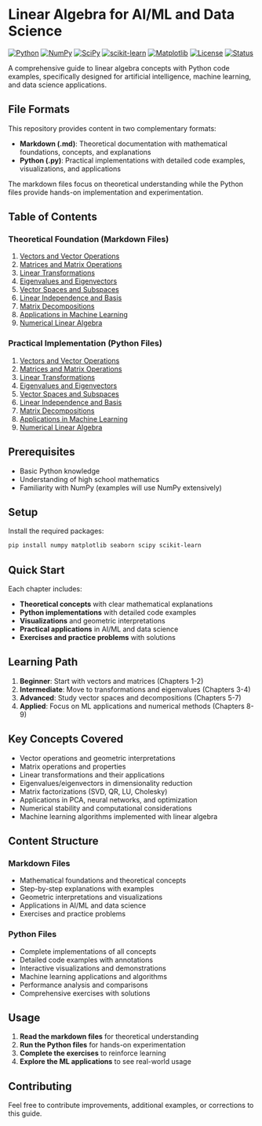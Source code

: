 # Linear Algebra for AI/ML and Data Science

[![Python](https://img.shields.io/badge/Python-3.8+-blue.svg)](https://www.python.org/)
[![NumPy](https://img.shields.io/badge/NumPy-1.21+-green.svg)](https://numpy.org/)
[![SciPy](https://img.shields.io/badge/SciPy-1.7+-orange.svg)](https://scipy.org/)
[![scikit-learn](https://img.shields.io/badge/scikit--learn-1.0+-red.svg)](https://scikit-learn.org/)
[![Matplotlib](https://img.shields.io/badge/Matplotlib-3.5+-yellow.svg)](https://matplotlib.org/)
[![License](https://img.shields.io/badge/License-MIT-green.svg)](LICENSE)
[![Status](https://img.shields.io/badge/Status-Complete-brightgreen.svg)]()

A comprehensive guide to linear algebra concepts with Python code examples, specifically designed for artificial intelligence, machine learning, and data science applications.

## File Formats

This repository provides content in two complementary formats:
- **Markdown (.md)**: Theoretical documentation with mathematical foundations, concepts, and explanations
- **Python (.py)**: Practical implementations with detailed code examples, visualizations, and applications

The markdown files focus on theoretical understanding while the Python files provide hands-on implementation and experimentation.

## Table of Contents

### Theoretical Foundation (Markdown Files)
1. [Vectors and Vector Operations](01-vectors.md)
2. [Matrices and Matrix Operations](02-matrices.md)
3. [Linear Transformations](03-linear-transformations.md)
4. [Eigenvalues and Eigenvectors](04-eigenvalues-eigenvectors.md)
5. [Vector Spaces and Subspaces](05-vector-spaces.md)
6. [Linear Independence and Basis](06-linear-independence.md)
7. [Matrix Decompositions](07-matrix-decompositions.md)
8. [Applications in Machine Learning](08-ml-applications.md)
9. [Numerical Linear Algebra](09-numerical-linear-algebra.md)

### Practical Implementation (Python Files)
1. [Vectors and Vector Operations](01-vectors.py)
2. [Matrices and Matrix Operations](02-matrices.py)
3. [Linear Transformations](03-linear-transformations.py)
4. [Eigenvalues and Eigenvectors](04-eigenvalues-eigenvectors.py)
5. [Vector Spaces and Subspaces](05-vector-spaces.py)
6. [Linear Independence and Basis](06-linear-independence.py)
7. [Matrix Decompositions](07-matrix-decompositions.py)
8. [Applications in Machine Learning](08-ml-applications.py)
9. [Numerical Linear Algebra](09-numerical-linear-algebra.py)

## Prerequisites

- Basic Python knowledge
- Understanding of high school mathematics
- Familiarity with NumPy (examples will use NumPy extensively)

## Setup

Install the required packages:

```bash
pip install numpy matplotlib seaborn scipy scikit-learn
```

## Quick Start

Each chapter includes:
- **Theoretical concepts** with clear mathematical explanations
- **Python implementations** with detailed code examples
- **Visualizations** and geometric interpretations
- **Practical applications** in AI/ML and data science
- **Exercises and practice problems** with solutions

## Learning Path

1. **Beginner**: Start with vectors and matrices (Chapters 1-2)
2. **Intermediate**: Move to transformations and eigenvalues (Chapters 3-4)
3. **Advanced**: Study vector spaces and decompositions (Chapters 5-7)
4. **Applied**: Focus on ML applications and numerical methods (Chapters 8-9)

## Key Concepts Covered

- Vector operations and geometric interpretations
- Matrix operations and properties
- Linear transformations and their applications
- Eigenvalues/eigenvectors in dimensionality reduction
- Matrix factorizations (SVD, QR, LU, Cholesky)
- Applications in PCA, neural networks, and optimization
- Numerical stability and computational considerations
- Machine learning algorithms implemented with linear algebra

## Content Structure

### Markdown Files
- Mathematical foundations and theoretical concepts
- Step-by-step explanations with examples
- Geometric interpretations and visualizations
- Applications in AI/ML and data science
- Exercises and practice problems

### Python Files
- Complete implementations of all concepts
- Detailed code examples with annotations
- Interactive visualizations and demonstrations
- Machine learning applications and algorithms
- Performance analysis and comparisons
- Comprehensive exercises with solutions

## Usage

1. **Read the markdown files** for theoretical understanding
2. **Run the Python files** for hands-on experimentation
3. **Complete the exercises** to reinforce learning
4. **Explore the ML applications** to see real-world usage

## Contributing

Feel free to contribute improvements, additional examples, or corrections to this guide. 